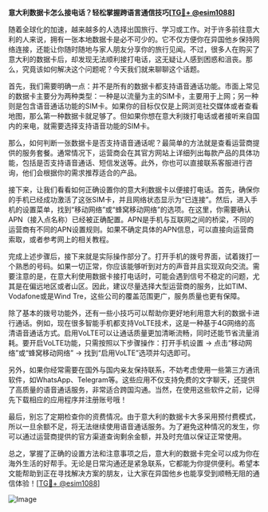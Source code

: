 **意大利数据卡怎么接电话？轻松掌握跨语言通信技巧[[TG💪+ @esim1088](https://t.me/s/esim1088)]**

随着全球化的加速，越来越多的人选择出国旅行、学习或工作。对于许多前往意大利的人来说，拥有一张本地数据卡是必不可少的。它不仅方便你在异国他乡保持网络连接，还能让你随时随地与家人朋友分享你的旅行见闻。不过，很多人在购买了意大利的数据卡后，却发现无法顺利接打电话，这无疑让人感到困惑和沮丧。那么，究竟该如何解决这个问题呢？今天我们就来聊聊这个话题。

首先，我们需要明确一点：并不是所有的数据卡都支持语音通话功能。市面上常见的数据卡主要分为两种类型：一种是以流量为主的SIM卡，主要用于上网；另一种则是包含语音通话功能的SIM卡。如果你的目标仅仅是上网浏览社交媒体或者查看地图，那么第一种数据卡就足够了。但如果你想在意大利拨打电话或者接听来自国内的来电，就需要选择支持语音功能的SIM卡。

那么，如何判断一张数据卡是否支持语音通话呢？最简单的方法就是查看运营商提供的服务套餐。通常情况下，运营商会在其官方网站上详细列出每款产品的具体功能，包括是否支持语音通话、短信发送等。此外，你也可以直接联系客服进行咨询，他们会根据你的需求推荐适合的产品。

接下来，让我们看看如何正确设置你的意大利数据卡以便接打电话。首先，确保你的手机已经成功激活了这张SIM卡，并且网络状态显示为“已连接”。然后，进入手机的设置菜单，找到“移动网络”或“蜂窝移动网络”的选项。在这里，你需要确认APN（接入点名称）已经被正确配置。APN是手机与互联网之间的桥梁，不同的运营商有不同的APN设置规则。如果不确定具体的APN信息，可以直接向运营商索取，或者参考网上的相关教程。

完成上述步骤后，接下来就是实际操作部分了。打开手机的拨号界面，试着拨打一个熟悉的号码。如果一切正常，你应该能够听到对方的声音并且实现双向交流。需要注意的是，在意大利使用数据卡接打电话时，可能会遇到信号不稳定的问题，尤其是在偏远地区或者山区。因此，建议尽量选择大型运营商的服务，比如TIM、Vodafone或是Wind Tre，这些公司的覆盖范围更广，服务质量也更有保障。

除了基本的拨号功能外，还有一些小技巧可以帮助你更好地利用意大利的数据卡进行通话。例如，现在很多智能手机都支持VoLTE技术，这是一种基于4G网络的高清语音通话方式。启用VoLTE可以让通话质量更加清晰流畅，同时还能节省流量消耗。要开启VoLTE功能，只需按照以下步骤操作：打开手机设置 -> 点击“移动网络”或“蜂窝移动网络” -> 找到“启用VoLTE”选项并勾选即可。

另外，如果你经常需要在国外与国内亲友保持联系，不妨考虑使用一些第三方通讯软件，如WhatsApp、Telegram等。这些应用不仅支持免费的文字聊天，还提供了高质量的语音通话服务，非常适合跨国沟通。当然，在使用这些软件之前，记得先下载相应的应用程序并注册账号哦！

最后，别忘了定期检查你的资费情况。由于意大利的数据卡大多采用预付费模式，所以一旦余额不足，将无法继续使用语音通话服务。为了避免这种情况的发生，你可以通过运营商提供的官方渠道查询剩余金额，并及时充值以保证正常使用。

总之，掌握了正确的设置方法和注意事项之后，意大利的数据卡完全可以成为你在海外生活的好帮手。无论是日常沟通还是紧急联系，它都能为你提供便利。希望本文能帮助到正在寻找解决方案的朋友，让大家在异国他乡也能享受到顺畅无阻的通信体验！[[TG💪+ @esim1088](https://t.me/s/esim1088)] 

![Image](https://i.postimg.cc/4NQfJmqS/Snipaste-2025-05-13-00-14-12.png)